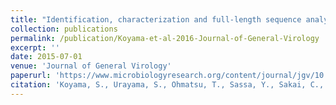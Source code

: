 ```yaml
---
title: "Identification, characterization and full-length sequence analysis of a novel dsRNA virus isolated from the arboreal ant *Camponotus yamaokai*"
collection: publications
permalink: /publication/Koyama-et-al-2016-Journal-of-General-Virology
excerpt: ''
date: 2015-07-01
venue: 'Journal of General Virology'
paperurl: 'https://www.microbiologyresearch.org/content/journal/jgv/10.1099/vir.0.000126'
citation: 'Koyama, S., Urayama, S., Ohmatsu, T., Sassa, Y., Sakai, C., <b><u>Takata, M.</u></b>, Hayashi, S., Nagai, M., Furuya, T., Moriyama, H., Satoh, T., Ono, S., Mizutani, T. (2015) <b><i>Journal of General Virology</i></b> 96: 1930-1937.'
---
```


<!-- 論文の要約・解説など入れたければここ打つ -->

